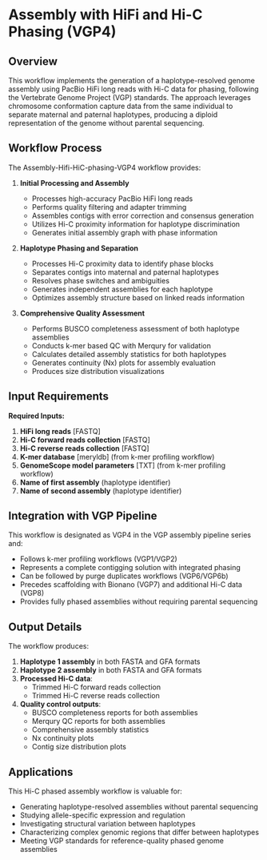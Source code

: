 # Assembly with HiFi and Hi-C Phasing (VGP4)

## Overview

This workflow implements the generation of a haplotype-resolved genome assembly using PacBio HiFi long reads with Hi-C data for phasing, following the Vertebrate Genome Project (VGP) standards. The approach leverages chromosome conformation capture data from the same individual to separate maternal and paternal haplotypes, producing a diploid representation of the genome without parental sequencing.

## Workflow Process

The Assembly-Hifi-HiC-phasing-VGP4 workflow provides:

1. **Initial Processing and Assembly**
   - Processes high-accuracy PacBio HiFi long reads
   - Performs quality filtering and adapter trimming
   - Assembles contigs with error correction and consensus generation
   - Utilizes Hi-C proximity information for haplotype discrimination
   - Generates initial assembly graph with phase information

2. **Haplotype Phasing and Separation**
   - Processes Hi-C proximity data to identify phase blocks
   - Separates contigs into maternal and paternal haplotypes
   - Resolves phase switches and ambiguities
   - Generates independent assemblies for each haplotype
   - Optimizes assembly structure based on linked reads information

3. **Comprehensive Quality Assessment**
   - Performs BUSCO completeness assessment of both haplotype assemblies
   - Conducts k-mer based QC with Merqury for validation
   - Calculates detailed assembly statistics for both haplotypes
   - Generates continuity (Nx) plots for assembly evaluation
   - Produces size distribution visualizations

## Input Requirements

**Required Inputs:**
1. **HiFi long reads** [FASTQ]
2. **Hi-C forward reads collection** [FASTQ]
3. **Hi-C reverse reads collection** [FASTQ]
4. **K-mer database** [meryldb] (from k-mer profiling workflow)
5. **GenomeScope model parameters** [TXT] (from k-mer profiling workflow)
6. **Name of first assembly** (haplotype identifier)
7. **Name of second assembly** (haplotype identifier)

## Integration with VGP Pipeline

This workflow is designated as VGP4 in the VGP assembly pipeline series and:
- Follows k-mer profiling workflows (VGP1/VGP2)
- Represents a complete contigging solution with integrated phasing
- Can be followed by purge duplicates workflows (VGP6/VGP6b)
- Precedes scaffolding with Bionano (VGP7) and additional Hi-C data (VGP8)
- Provides fully phased assemblies without requiring parental sequencing

## Output Details

The workflow produces:
1. **Haplotype 1 assembly** in both FASTA and GFA formats
2. **Haplotype 2 assembly** in both FASTA and GFA formats
3. **Processed Hi-C data**:
   - Trimmed Hi-C forward reads collection
   - Trimmed Hi-C reverse reads collection
4. **Quality control outputs**:
   - BUSCO completeness reports for both assemblies
   - Merqury QC reports for both assemblies
   - Comprehensive assembly statistics
   - Nx continuity plots
   - Contig size distribution plots

## Applications

This Hi-C phased assembly workflow is valuable for:
- Generating haplotype-resolved assemblies without parental sequencing
- Studying allele-specific expression and regulation
- Investigating structural variation between haplotypes
- Characterizing complex genomic regions that differ between haplotypes
- Meeting VGP standards for reference-quality phased genome assemblies
